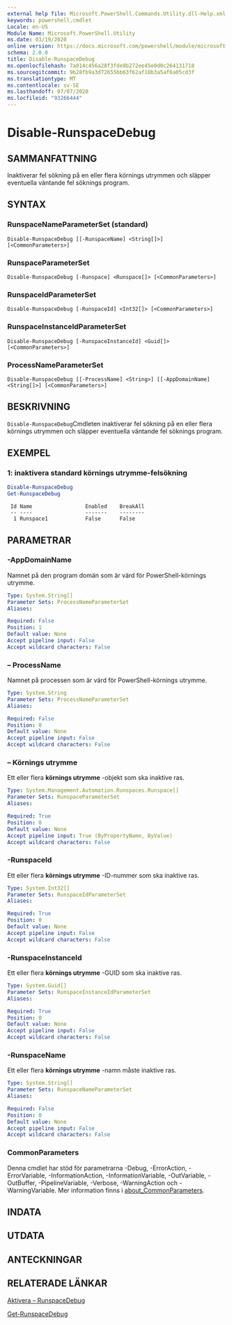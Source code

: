 ```yaml
---
external help file: Microsoft.PowerShell.Commands.Utility.dll-Help.xml
keywords: powershell,cmdlet
Locale: en-US
Module Name: Microsoft.PowerShell.Utility
ms.date: 03/19/2020
online version: https://docs.microsoft.com/powershell/module/microsoft.powershell.utility/disable-runspacedebug?view=powershell-7.1&WT.mc_id=ps-gethelp
schema: 2.0.0
title: Disable-RunspaceDebug
ms.openlocfilehash: 7a014c456a28f3fde8b272ee45e0d0c264131718
ms.sourcegitcommit: 9b28fb9a3d72655bb63f62af18b3a5af6a05cd3f
ms.translationtype: MT
ms.contentlocale: sv-SE
ms.lasthandoff: 07/07/2020
ms.locfileid: "93266444"
---
```

# Disable-RunspaceDebug

## SAMMANFATTNING
Inaktiverar fel sökning på en eller flera körnings utrymmen och släpper eventuella väntande fel söknings program.

## SYNTAX

### RunspaceNameParameterSet (standard)

```
Disable-RunspaceDebug [[-RunspaceName] <String[]>] [<CommonParameters>]
```

### RunspaceParameterSet

```
Disable-RunspaceDebug [-Runspace] <Runspace[]> [<CommonParameters>]
```

### RunspaceIdParameterSet

```
Disable-RunspaceDebug [-RunspaceId] <Int32[]> [<CommonParameters>]
```

### RunspaceInstanceIdParameterSet

```
Disable-RunspaceDebug [-RunspaceInstanceId] <Guid[]> [<CommonParameters>]
```

### ProcessNameParameterSet

```
Disable-RunspaceDebug [[-ProcessName] <String>] [[-AppDomainName] <String[]>] [<CommonParameters>]
```

## BESKRIVNING

`Disable-RunspaceDebug`Cmdleten inaktiverar fel sökning på en eller flera körnings utrymmen och släpper eventuella väntande fel söknings program.

## EXEMPEL

### 1: inaktivera standard körnings utrymme-felsökning

```powershell
Disable-RunspaceDebug
Get-RunspaceDebug
```

```Output
 Id Name                 Enabled    BreakAll
 -- ----                 -------    --------
  1 Runspace1            False      False
```

## PARAMETRAR

### -AppDomainName

Namnet på den program domän som är värd för PowerShell-körnings utrymme.

```yaml
Type: System.String[]
Parameter Sets: ProcessNameParameterSet
Aliases:

Required: False
Position: 1
Default value: None
Accept pipeline input: False
Accept wildcard characters: False
```

### – ProcessName

Namnet på processen som är värd för PowerShell-körnings utrymme.

```yaml
Type: System.String
Parameter Sets: ProcessNameParameterSet
Aliases:

Required: False
Position: 0
Default value: None
Accept pipeline input: False
Accept wildcard characters: False
```

### – Körnings utrymme

Ett eller flera **körnings utrymme** -objekt som ska inaktive ras.

```yaml
Type: System.Management.Automation.Runspaces.Runspace[]
Parameter Sets: RunspaceParameterSet
Aliases:

Required: True
Position: 0
Default value: None
Accept pipeline input: True (ByPropertyName, ByValue)
Accept wildcard characters: False
```

### -RunspaceId

Ett eller flera **körnings utrymme** -ID-nummer som ska inaktive ras.

```yaml
Type: System.Int32[]
Parameter Sets: RunspaceIdParameterSet
Aliases:

Required: True
Position: 0
Default value: None
Accept pipeline input: False
Accept wildcard characters: False
```

### -RunspaceInstanceId

Ett eller flera **körnings utrymme** -GUID som ska inaktive ras.

```yaml
Type: System.Guid[]
Parameter Sets: RunspaceInstanceIdParameterSet
Aliases:

Required: True
Position: 0
Default value: None
Accept pipeline input: False
Accept wildcard characters: False
```

### -RunspaceName

Ett eller flera **körnings utrymme** -namn måste inaktive ras.

```yaml
Type: System.String[]
Parameter Sets: RunspaceNameParameterSet
Aliases:

Required: False
Position: 0
Default value: None
Accept pipeline input: False
Accept wildcard characters: False
```

### CommonParameters

Denna cmdlet har stöd för parametrarna -Debug, -ErrorAction, -ErrorVariable, -InformationAction, -InformationVariable, -OutVariable, -OutBuffer, -PipelineVariable, -Verbose, -WarningAction och -WarningVariable. Mer information finns i [about_CommonParameters](https://go.microsoft.com/fwlink/?LinkID=113216).

## INDATA

## UTDATA

## ANTECKNINGAR

## RELATERADE LÄNKAR

[Aktivera – RunspaceDebug](Enable-RunspaceDebug.md)

[Get-RunspaceDebug](Get-RunspaceDebug.md)

